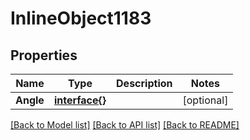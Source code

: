 # InlineObject1183

## Properties

Name | Type | Description | Notes
------------ | ------------- | ------------- | -------------
**Angle** | [**interface{}**](.md) |  | [optional] 

[[Back to Model list]](../README.md#documentation-for-models) [[Back to API list]](../README.md#documentation-for-api-endpoints) [[Back to README]](../README.md)


